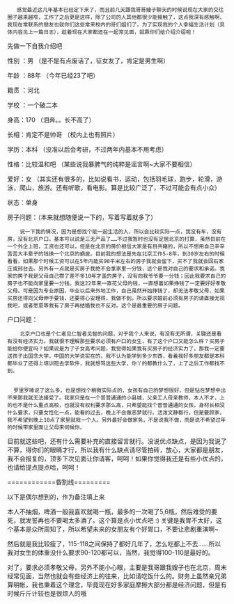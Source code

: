        感觉最近这几年基本已经定下来了，而且前几天跟我哥哥嫂子聊天的时候说现在大家的交往圈子越来越窄，工作了之后更是这样，除了公司的人其他都很少能接触了，这点我深有感触啊，我现在常联系的朋友也就你们这些常来校内的哥们姐们了，为了实现我的个人幸福生活计划（具体内容见上一篇日志），趁着现在大家都还在一起常见面，就靠你们给介绍介绍啦！

先做一下自我介绍吧

性别 ：男   （是不是有点废话了，征女友了，肯定是男生啊）

年龄 ：88年 （今年已经23了吧）

籍贯 ：河北

学校 ：一个破二本

身高：170 （泪奔。。长不高了）

长相：肯定不是帅哥 （校内上也有照片）

学历：本科 （没准以后会考研，不过两年内基本不用考虑）

性格：比较温和吧 （某些说我暴脾气的纯粹是谣言啊~大家不要相信）

爱好：女 （其实还有很多的，比如说看书，运动，包括羽毛球，跑步，轮滑，游泳，爬山，旅游。还有听歌，看电影。算是比较广泛了，不过可能会有点小众）

状态：单身

房子问题：（本来就想随便说一下的，写着写着就多了）

        说一下我的情况，因为是想找个能一起生活的人，所以会比较实际一点，我没有车，没有房，没有北京户口，基本可以说是三无产品了……不过我暂时也没有定居北京的打算，虽然目前在一个外企上班，工资也还可以，但是在北京的房价相信大家是有目共睹的，所以不想用自己辛辛苦苦大半辈子的钱换一个北京的蜗居。目前我的想法是先在北京工作5-8年，到30岁左右的时候看看，如果那个时候工资可以在5年内能买90平米左右的房子我就会留下，买不了我就会回石家庄或邢台去。另外有一点就是买房子我绝不会拿家里一分钱，这个是我对自己的要求和承诺。我家的房子我是父母自己攒了差不多10年才盖的房子，没有向我爷爷要一分钱；因此我要求自己的房子也不能向家里要一分钱。我这22年来一直花父母的钱，一直想着如果挣钱了一定要好好孝敬父母。可是因为专业原因，毕业以后来外地工作，自己虽然开始挣钱了，却无法孝敬父母，如果买房还得向父母伸手要钱，还要得心安理得，我做不到。所以要求婚前必须有房子的请直接无视我吧，或者愿意等我有了房子再结婚我也不反对。这个是最重要的房子问题。

户口问题：

        北京户口也是个仁者见仁智者见智的问题，对于我个人来说，有没有无所谓，关键还是看有没有经济实力。我就很不理解那些要求必须有户口的女生，有了这个户口又能怎么样？买房子能给你便宜吗？如果说是为了子女高考问题，我觉得如果我有买房子的经济实力了，那我一定要送孩子出国念大学，中国的大学说实在的，我不认为能学到多少东西，看着我好多朋友都是本科都毕业了还得上培训班去学软件，我就想骂这些大学，你丫的都教什么了，上了之后工作都找不到。


      罗里罗嗦说了这么多，也是想找个稍微实际点的，女孩有自己的梦想很好，但是钻在梦想中出不来那我就无法接受了。我家只是在一个普普通通的小县城，父亲工人母亲教师，本人不才，上的也不是什么重点高校，也就没有权利要求那么高，只希望能找个普普通通的女孩，身材长相没什么要求，只要女性化一点，能看的过去，晚上不会做恶梦就行。活泼文静都行，但是要顾家，我不希望到晚上10点了家里就我一个人。另外最好会做家务，不是说我不做，而是说不希望过年的时候带家里面让父母来伺候你。

目前就这些吧，还有什么需要补充的直接留言就行。没说优点缺点，是因为我说了不算，得你们的眼睛才行，所以我有什么缺点请尽管拍砖，放心，大家都是朋友，我不会报复的，顶多下次见面让你请客，呵呵！如果你觉得我还是有些小优点的，也请给提点提点哈，呵呵！


============昏割线=========

以下是偶尔想到的，作为备注填上来

本人不抽烟，啤酒一般我喜欢就喝一瓶，最多的一次喝了5,6瓶，然后难受的要死，就发誓再也不要喝太多酒了。这个算是点小优点吧 :)  关键是我胃不太好，这个基本是众所周知了，所以希望未来的女朋友有个好胃口，不要让悲剧重演啊~

然后就是我比较瘦了，115-118之间保持了都好几年了，怎么吃都上不去……所以我对女生的体重没什么要求90-120都可以，当然，我觉得100-110是最好的。

对了，要求必须孝敬父母，另外不能小心眼，主要是我哥跟我嫂子也在北京，周末经常见面，当然也就会有些经济上的往来，比如请吃饭什么的。财务上虽然亲兄弟算明帐，我也秉着这个理念，毕竟现在好多家庭摩擦大部分都是经济问题，但是有时候斤斤计较也是很烦人的哦
